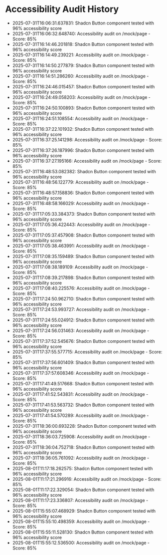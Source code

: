 # Accessibility Audit History

- 2025-07-31T16:06:31.637831: Shadcn Button component tested with 96% accessibility score
- 2025-07-31T16:06:32.648740: Accessibility audit on /mock/page - Score: 85%
- 2025-07-31T16:14:46.201818: Shadcn Button component tested with 96% accessibility score
- 2025-07-31T16:14:49.239221: Accessibility audit on /mock/page - Score: 85%
- 2025-07-31T16:14:50.277879: Shadcn Button component tested with 96% accessibility score
- 2025-07-31T16:14:51.286260: Accessibility audit on /mock/page - Score: 85%
- 2025-07-31T16:24:46.015457: Shadcn Button component tested with 96% accessibility score
- 2025-07-31T16:24:49.058203: Accessibility audit on /mock/page - Score: 85%
- 2025-07-31T16:24:50.100893: Shadcn Button component tested with 96% accessibility score
- 2025-07-31T16:24:51.108554: Accessibility audit on /mock/page - Score: 85%
- 2025-07-31T16:37:22.101932: Shadcn Button component tested with 96% accessibility score
- 2025-07-31T16:37:25.141298: Accessibility audit on /mock/page - Score: 85%
- 2025-07-31T16:37:26.187996: Shadcn Button component tested with 96% accessibility score
- 2025-07-31T16:37:27.195166: Accessibility audit on /mock/page - Score: 85%
- 2025-07-31T16:48:53.082382: Shadcn Button component tested with 96% accessibility score
- 2025-07-31T16:48:56.122779: Accessibility audit on /mock/page - Score: 85%
- 2025-07-31T16:48:57.158836: Shadcn Button component tested with 96% accessibility score
- 2025-07-31T16:48:58.166029: Accessibility audit on /mock/page - Score: 85%
- 2025-07-31T17:05:33.384373: Shadcn Button component tested with 96% accessibility score
- 2025-07-31T17:05:36.422443: Accessibility audit on /mock/page - Score: 85%
- 2025-07-31T17:05:37.457908: Shadcn Button component tested with 96% accessibility score
- 2025-07-31T17:05:38.463991: Accessibility audit on /mock/page - Score: 85%
- 2025-07-31T17:08:35.159489: Shadcn Button component tested with 96% accessibility score
- 2025-07-31T17:08:38.189109: Accessibility audit on /mock/page - Score: 85%
- 2025-07-31T17:08:39.217898: Shadcn Button component tested with 96% accessibility score
- 2025-07-31T17:08:40.225576: Accessibility audit on /mock/page - Score: 85%
- 2025-07-31T17:24:50.962710: Shadcn Button component tested with 96% accessibility score
- 2025-07-31T17:24:53.993727: Accessibility audit on /mock/page - Score: 85%
- 2025-07-31T17:24:55.024912: Shadcn Button component tested with 96% accessibility score
- 2025-07-31T17:24:56.031463: Accessibility audit on /mock/page - Score: 85%
- 2025-07-31T17:37:52.545676: Shadcn Button component tested with 96% accessibility score
- 2025-07-31T17:37:55.577715: Accessibility audit on /mock/page - Score: 85%
- 2025-07-31T17:37:56.601409: Shadcn Button component tested with 96% accessibility score
- 2025-07-31T17:37:57.608346: Accessibility audit on /mock/page - Score: 85%
- 2025-07-31T17:41:49.517668: Shadcn Button component tested with 96% accessibility score
- 2025-07-31T17:41:52.543831: Accessibility audit on /mock/page - Score: 85%
- 2025-07-31T17:41:53.563732: Shadcn Button component tested with 96% accessibility score
- 2025-07-31T17:41:54.570289: Accessibility audit on /mock/page - Score: 85%
- 2025-07-31T18:36:00.693228: Shadcn Button component tested with 96% accessibility score
- 2025-07-31T18:36:03.725908: Accessibility audit on /mock/page - Score: 85%
- 2025-07-31T18:36:04.752718: Shadcn Button component tested with 96% accessibility score
- 2025-07-31T18:36:05.761092: Accessibility audit on /mock/page - Score: 85%
- 2025-08-01T11:17:18.262575: Shadcn Button component tested with 96% accessibility score
- 2025-08-01T11:17:21.296916: Accessibility audit on /mock/page - Score: 85%
- 2025-08-01T11:17:22.329054: Shadcn Button component tested with 96% accessibility score
- 2025-08-01T11:17:23.336807: Accessibility audit on /mock/page - Score: 85%
- 2025-08-01T15:55:07.468929: Shadcn Button component tested with 96% accessibility score
- 2025-08-01T15:55:10.498359: Accessibility audit on /mock/page - Score: 85%
- 2025-08-01T15:55:11.528130: Shadcn Button component tested with 96% accessibility score
- 2025-08-01T15:55:12.536500: Accessibility audit on /mock/page - Score: 85%
